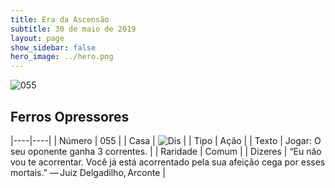 ```yaml
---
title: Era da Ascensão
subtitle: 30 de maio de 2019
layout: page
show_sidebar: false
hero_image: ../hero.png
---
```


![055](https://cdn.keyforgegame.com/media/card_front/pt/435_055_F848692HRPQC_pt.png)

## Ferros Opressores

|----|----|
| Número | 055 |
| Casa | ![Dis](https://archonarcana.com/images/thumb/e/e8/Dis.png/22px-Dis.png "Dis") |
| Tipo | Ação |
| Texto | Jogar: O seu oponente ganha 3 correntes. |
| Raridade | Comum |
| Dizeres | “Eu não vou te acorrentar. Você já está acorrentado pela sua afeição cega por esses mortais.” — Juiz Delgadilho, Arconte |
